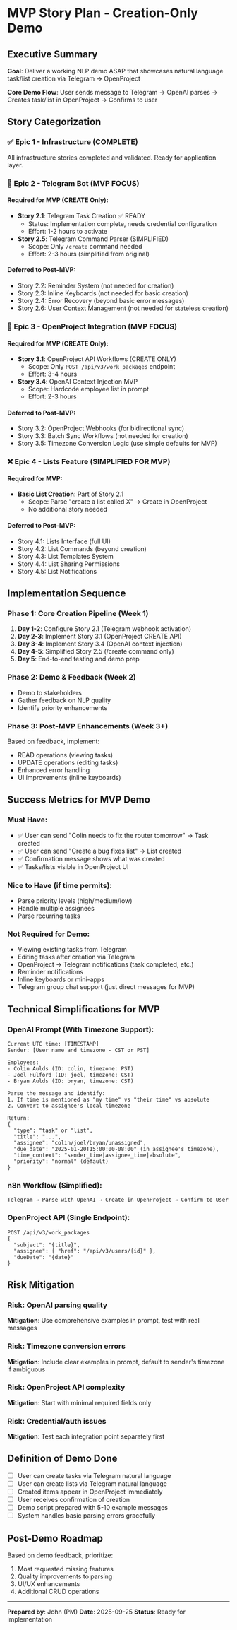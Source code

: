 # MVP Story Plan - Creation-Only Demo

## Executive Summary

**Goal**: Deliver a working NLP demo ASAP that showcases natural language
task/list creation via Telegram → OpenProject

**Core Demo Flow**: User sends message to Telegram → OpenAI parses → Creates
task/list in OpenProject → Confirms to user

## Story Categorization

### ✅ Epic 1 - Infrastructure (COMPLETE)

All infrastructure stories completed and validated. Ready for application layer.

### 🎯 Epic 2 - Telegram Bot (MVP FOCUS)

#### Required for MVP (CREATE Only):

- **Story 2.1**: Telegram Task Creation ✅ READY
  - Status: Implementation complete, needs credential configuration
  - Effort: 1-2 hours to activate
- **Story 2.5**: Telegram Command Parser (SIMPLIFIED)
  - Scope: Only `/create` command needed
  - Effort: 2-3 hours (simplified from original)

#### Deferred to Post-MVP:

- Story 2.2: Reminder System (not needed for creation)
- Story 2.3: Inline Keyboards (not needed for basic creation)
- Story 2.4: Error Recovery (beyond basic error messages)
- Story 2.6: User Context Management (not needed for stateless creation)

### 🎯 Epic 3 - OpenProject Integration (MVP FOCUS)

#### Required for MVP (CREATE Only):

- **Story 3.1**: OpenProject API Workflows (CREATE ONLY)
  - Scope: Only `POST /api/v3/work_packages` endpoint
  - Effort: 3-4 hours
- **Story 3.4**: OpenAI Context Injection MVP
  - Scope: Hardcode employee list in prompt
  - Effort: 2-3 hours

#### Deferred to Post-MVP:

- Story 3.2: OpenProject Webhooks (for bidirectional sync)
- Story 3.3: Batch Sync Workflows (not needed for creation)
- Story 3.5: Timezone Conversion Logic (use simple defaults for MVP)

### ❌ Epic 4 - Lists Feature (SIMPLIFIED FOR MVP)

#### Required for MVP:

- **Basic List Creation**: Part of Story 2.1
  - Scope: Parse "create a list called X" → Create in OpenProject
  - No additional story needed

#### Deferred to Post-MVP:

- Story 4.1: Lists Interface (full UI)
- Story 4.2: List Commands (beyond creation)
- Story 4.3: List Templates System
- Story 4.4: List Sharing Permissions
- Story 4.5: List Notifications

## Implementation Sequence

### Phase 1: Core Creation Pipeline (Week 1)

1. **Day 1-2**: Configure Story 2.1 (Telegram webhook activation)
2. **Day 2-3**: Implement Story 3.1 (OpenProject CREATE API)
3. **Day 3-4**: Implement Story 3.4 (OpenAI context injection)
4. **Day 4-5**: Simplified Story 2.5 (/create command only)
5. **Day 5**: End-to-end testing and demo prep

### Phase 2: Demo & Feedback (Week 2)

- Demo to stakeholders
- Gather feedback on NLP quality
- Identify priority enhancements

### Phase 3: Post-MVP Enhancements (Week 3+)

Based on feedback, implement:

- READ operations (viewing tasks)
- UPDATE operations (editing tasks)
- Enhanced error handling
- UI improvements (inline keyboards)

## Success Metrics for MVP Demo

### Must Have:

- ✅ User can send "Colin needs to fix the router tomorrow" → Task created
- ✅ User can send "Create a bug fixes list" → List created
- ✅ Confirmation message shows what was created
- ✅ Tasks/lists visible in OpenProject UI

### Nice to Have (if time permits):

- Parse priority levels (high/medium/low)
- Handle multiple assignees
- Parse recurring tasks

### Not Required for Demo:

- Viewing existing tasks from Telegram
- Editing tasks after creation via Telegram
- OpenProject → Telegram notifications (task completed, etc.)
- Reminder notifications
- Inline keyboards or mini-apps
- Telegram group chat support (just direct messages for MVP)

## Technical Simplifications for MVP

### OpenAI Prompt (With Timezone Support):

```
Current UTC time: [TIMESTAMP]
Sender: [User name and timezone - CST or PST]

Employees:
- Colin Aulds (ID: colin, timezone: PST)
- Joel Fulford (ID: joel, timezone: CST)
- Bryan Aulds (ID: bryan, timezone: CST)

Parse the message and identify:
1. If time is mentioned as "my time" vs "their time" vs absolute
2. Convert to assignee's local timezone

Return:
{
  "type": "task" or "list",
  "title": "...",
  "assignee": "colin/joel/bryan/unassigned",
  "due_date": "2025-01-20T15:00:00-08:00" (in assignee's timezone),
  "time_context": "sender_time|assignee_time|absolute",
  "priority": "normal" (default)
}
```

### n8n Workflow (Simplified):

```
Telegram → Parse with OpenAI → Create in OpenProject → Confirm to User
```

### OpenProject API (Single Endpoint):

```
POST /api/v3/work_packages
{
  "subject": "{title}",
  "assignee": { "href": "/api/v3/users/{id}" },
  "dueDate": "{date}"
}
```

## Risk Mitigation

### Risk: OpenAI parsing quality

**Mitigation**: Use comprehensive examples in prompt, test with real messages

### Risk: Timezone conversion errors

**Mitigation**: Include clear examples in prompt, default to sender's timezone
if ambiguous

### Risk: OpenProject API complexity

**Mitigation**: Start with minimal required fields only

### Risk: Credential/auth issues

**Mitigation**: Test each integration point separately first

## Definition of Demo Done

- [ ] User can create tasks via Telegram natural language
- [ ] User can create lists via Telegram natural language
- [ ] Created items appear in OpenProject immediately
- [ ] User receives confirmation of creation
- [ ] Demo script prepared with 5-10 example messages
- [ ] System handles basic parsing errors gracefully

## Post-Demo Roadmap

Based on demo feedback, prioritize:

1. Most requested missing features
2. Quality improvements to parsing
3. UI/UX enhancements
4. Additional CRUD operations

---

**Prepared by**: John (PM) **Date**: 2025-09-25 **Status**: Ready for
implementation
